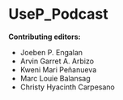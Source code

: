 # UseP_Podcast
**Contributing editors:**
- Joeben P. Engalan
- Arvin Garret A. Arbizo
- Kweni Mari Peñanueva
- Marc Louie Balansag
- Christy Hyacinth Carpesano
